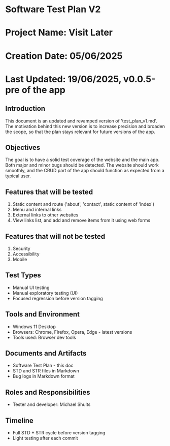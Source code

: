 # Software Test Plan V2
# Project Name: Visit Later

# Creation Date: 05/06/2025
# Last Updated: 19/06/2025, v0.0.5-pre of the app


## Introduction
This document is an updated and revamped version of 'test_plan_v1.md'. The motivation behind this new version is to increase precision and broaden the scope, so that the plan stays relevant for future versions of the app.

## Objectives
The goal is to have a solid test coverage of the website and the main app. Both major and minor bugs should be detected. The website should work smoothly, and the CRUD part of the app should function as expected from a typical user.

## Features that will be tested
1. Static content and route ('about', 'contact', static content of 'index')
2. Menu and internal links
3. External links to other websites
4. View links list, and add and remove items from it using web forms

## Features that will not be tested
1. Security
2. Accessibility
3. Mobile

## Test Types
- Manual UI testing
- Manual exploratory testing (UI)
- Focused regression before version tagging

## Tools and Environment
- Windows 11 Desktop
- Browsers: Chrome, Firefox, Opera, Edge - latest versions
- Tools used: Browser dev tools

## Documents and Artifacts
- Software Test Plan - this doc
- STD and STR files in Markdown
- Bug logs in Markdown format

## Roles and Responsibilities
- Tester and developer: Michael Shults

## Timeline
- Full STD + STR cycle before version tagging
- Light testing after each commit

